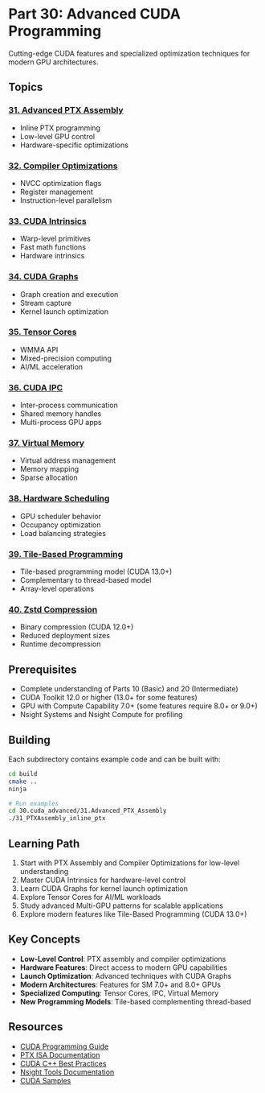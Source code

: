 # Part 30: Advanced CUDA Programming

Cutting-edge CUDA features and specialized optimization techniques for modern GPU architectures.

## Topics

### [31. Advanced PTX Assembly](31.Advanced_PTX_Assembly/)
- Inline PTX programming
- Low-level GPU control
- Hardware-specific optimizations

### [32. Compiler Optimizations](32.Compiler_Optimizations/)
- NVCC optimization flags
- Register management
- Instruction-level parallelism

### [33. CUDA Intrinsics](33.CUDA_Intrinsics/)
- Warp-level primitives
- Fast math functions
- Hardware intrinsics

### [34. CUDA Graphs](34.CUDA_Graphs/)
- Graph creation and execution
- Stream capture
- Kernel launch optimization

### [35. Tensor Cores](35.Tensor_Cores/)
- WMMA API
- Mixed-precision computing
- AI/ML acceleration

### [36. CUDA IPC](36.CUDA_IPC/)
- Inter-process communication
- Shared memory handles
- Multi-process GPU apps

### [37. Virtual Memory](37.Virtual_Memory/)
- Virtual address management
- Memory mapping
- Sparse allocation

### [38. Hardware Scheduling](38.Hardware_Scheduling/)
- GPU scheduler behavior
- Occupancy optimization
- Load balancing strategies

### [39. Tile-Based Programming](39.Tile_Based_Programming/)
- Tile-based programming model (CUDA 13.0+)
- Complementary to thread-based model
- Array-level operations

### [40. Zstd Compression](40.Zstd_Compression/)
- Binary compression (CUDA 12.0+)
- Reduced deployment sizes
- Runtime decompression

## Prerequisites

- Complete understanding of Parts 10 (Basic) and 20 (Intermediate)
- CUDA Toolkit 12.0 or higher (13.0+ for some features)
- GPU with Compute Capability 7.0+ (some features require 8.0+ or 9.0+)
- Nsight Systems and Nsight Compute for profiling

## Building

Each subdirectory contains example code and can be built with:

```bash
cd build
cmake ..
ninja

# Run examples
cd 30.cuda_advanced/31.Advanced_PTX_Assembly
./31_PTXAssembly_inline_ptx
```

## Learning Path

1. Start with PTX Assembly and Compiler Optimizations for low-level understanding
2. Master CUDA Intrinsics for hardware-level control
3. Learn CUDA Graphs for kernel launch optimization
4. Explore Tensor Cores for AI/ML workloads
5. Study advanced Multi-GPU patterns for scalable applications
6. Explore modern features like Tile-Based Programming (CUDA 13.0+)

## Key Concepts

- **Low-Level Control**: PTX assembly and compiler optimizations
- **Hardware Features**: Direct access to modern GPU capabilities
- **Launch Optimization**: Advanced techniques with CUDA Graphs
- **Modern Architectures**: Features for SM 7.0+ and 8.0+ GPUs
- **Specialized Computing**: Tensor Cores, IPC, Virtual Memory
- **New Programming Models**: Tile-based complementing thread-based

## Resources

- [CUDA Programming Guide](https://docs.nvidia.com/cuda/cuda-c-programming-guide/)
- [PTX ISA Documentation](https://docs.nvidia.com/cuda/parallel-thread-execution/)
- [CUDA C++ Best Practices](https://docs.nvidia.com/cuda/cuda-c-best-practices-guide/)
- [Nsight Tools Documentation](https://docs.nvidia.com/nsight-compute/)
- [CUDA Samples](https://github.com/NVIDIA/cuda-samples)